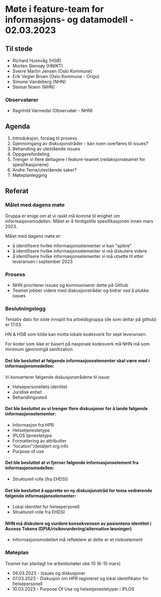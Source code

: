# Møte i feature-team for informasjons- og datamodell - 02.03.2023

## Til stede
- Richard Husevåg (HSØ)
- Morten Stensøy (HNIKT)
- Sverre Martin Jensen (Oslo Kommune)
- Erik Vegler Broen (Oslo Kommune - Origo)
- Simone Vandeberg (NHN)
- Steinar Noem (NHN)

### Observatører
- Ragnhild Varmedal (Observatør - NHN)

## Agenda
1. Introduksjon, forslag til prosess
2. Gjennomgang av diskusjonstråder - kan noen overføres til issues?
3. Behandling av utestående issues
4. Oppgavefordeling
5. Trenger vi flere deltagere i feature-teamet (redaksjonsteamet for spesifikasjonene)
6. Andre Tema/utestående saker?
7. Møteplanlegging

## Referat
### Målet med dagens møte
Gruppa er enige om at vi raskt må komme til enighet om informasjonsmodellen. Målet er å ferdigstille spesifikasjonen innen mars 2023.

Målet med dagens møte er:
- å identifisere hvilke informasjonselementer vi kan "spikre"
- å identifisere hvilke informasjonselementer vi må diskutere videre
- å identifisere hvilke informasjonselementer vi må utsette til etter leveransen i september 2023

### Prosess
- NHN prioriterer issues og kommuniserer dette på Github
- Teamet jobber videre med diskusjonstråder og bidrar ved å plukke issues

### Beslutningslogg

Tentativ dato for siste innspill fra arbeidsgruppa (de som deltar på github) er 17.03.​

HN & HSØ som kilde kan motta  lokale kodesverk for sept leveransen.​

For koder som ikke er basert på nasjonale kodesverk må NHN må som minimum gjennomgå sanitization

#### Det ble besluttet at følgende informasjonselementer skal være med i informasjonsmodellen:​
Vi konverterer følgende diskusjonstrådene til issue:​
- Helsepersonellets identitet​
- Juridisk enhet​
- Behandlingssted​

#### Det ble besluttet av vi trenger flere diskusjoner for å lande følgende informasjonselementer:​
- Informasjon fra HPR​
- Helsetjenestetype​
- IPLOS​ tjenestetype
- Formattering av attributter​
- "location"/detaljert org.info​
- Purpose of use​

#### Det ble besluttet at vi fjerner følgende informasjonselement fra informasjonsmodellen:​
- Strukturell rolle (fra EHDSI)​

#### Det ble besluttet å opprette en ny diskusjonstråd for tema vedrørende følgende informasjonselementer:​
- Lokal identitet for helsepersonell​
- Strukturell rolle fra EHDSI​

#### NHN må diskutere og vurdere konsekvensen av pasientens identitet i Access Tokens (DPIA/risikovurdering/alternative løsninger) ​
- Informasjonsmodellen må reflektere at dette er et risikoelement

### Møteplan
Teamet har planlagt tre arbeidsmøter uke 10 (6-10 mars)
- 06.03.2023 - Issues og diskusjoner
- 07.03.2023 - Diskusjon om HPR registeret og lokal identifikator for helsepersonell
- 10.03.2023 - Purpose Of Use og helsetjenestetyper i IPLOS
